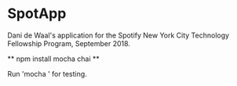 # SpotApp

Dani de Waal's application for the Spotify New York City Technology Fellowship Program, September 2018.

** npm install mocha chai **

Run 'mocha <test-file-name>' for testing.
